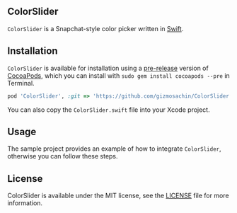 ## ColorSlider

`ColorSlider` is a Snapchat-style color picker written in [Swift](https://developer.apple.com/swift/).


## Installation

`ColorSlider` is available for installation using a [pre-release](http://blog.cocoapods.org/Pod-Authors-Guide-to-CocoaPods-Frameworks/) version of [CocoaPods](http://cocoapods.org/), which you can install with `sudo gem install cocoapods --pre` in Terminal.

```ruby
pod 'ColorSlider', :git => 'https://github.com/gizmosachin/ColorSlider'
```	

You can also copy the `ColorSlider.swift` file into your Xcode project.

## Usage

The sample project provides an example of how to integrate `ColorSlider`, otherwise you can follow these steps.

## License

ColorSlider is available under the MIT license, see the [LICENSE](https://github.com/gizmosachin/ColorSlider/blob/master/LICENSE) file for more information.

